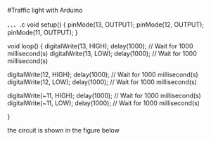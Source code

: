 #Traffic light with Arduino

、、、.c
void setup()
{
  pinMode(13, OUTPUT);
  pinMode(12, OUTPUT);
  pinMode(11, OUTPUT);
}

void loop()
{
  digitalWrite(13, HIGH);
  delay(1000); // Wait for 1000 millisecond(s)
  digitalWrite(13, LOW);
  delay(1000); // Wait for 1000 millisecond(s)
  
  digitalWrite(12, HIGH);
  delay(1000); // Wait for 1000 millisecond(s)
  digitalWrite(12, LOW);
  delay(1000); // Wait for 1000 millisecond(s)


  digitalWrite(~11, HIGH);
  delay(1000); // Wait for 1000 millisecond(s)
  digitalWrite(~11, LOW);
  delay(1000); // Wait for 1000 millisecond(s)
  
}

the circuit is shown in the figure below


